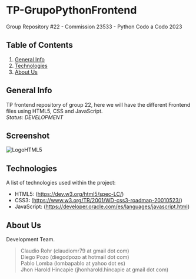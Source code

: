 # TP-GrupoPythonFrontend
Group Repository #22 - Commission 23533 - Python Codo a Codo 2023

## Table of Contents
1. [General Info](#general-info)
2. [Technologies](#technologies)
3. [About Us](#about-us)

## General Info
TP frontend repository of group 22, here we will have the different Frontend files using HTML5, CSS and JavaScript.<br>
<em>Status: <important>DEVELOPMENT</important></em>

## Screenshot
![LogoHTML5](https://www.w3.org/html/logo/downloads/HTML5_Logo_128.png)

## Technologies
A list of technologies used within the project:
* HTML5: (https://dev.w3.org/html5/spec-LC/) 
* CSS3: (https://www.w3.org/TR/2001/WD-css3-roadmap-20010523/)
* JavaScript: (https://developer.oracle.com/es/languages/javascript.html)

## About Us
Development Team.
> Claudio Rohr (claudiomr79 at gmail dot com) <br>
> Diego Pozo (diegodpozo at hotmail dot com) <br>
> Pablo Lomba (lombapablo at yahoo dot es) <br>
> Jhon Harold Hincapie (jhonharold.hincapie at gmail dot com)
